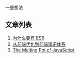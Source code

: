 一些想法



## 文章列表

1. [为什么要有 ES6](docs/why_es6.md)
2. [从前端优化到前端知识体系](docs/optimization.md)
3. [The Melting Pot of JavaScript](docs/melting_pot.md)

